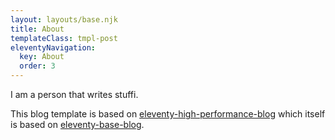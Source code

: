 ```yaml
---
layout: layouts/base.njk
title: About
templateClass: tmpl-post
eleventyNavigation:
  key: About
  order: 3
---
```


I am a person that writes stuffi.

This blog template is based on [eleventy-high-performance-blog](https://www.industrialempathy.com/posts/eleventy-high-performance-blog/) which itself is based on [eleventy-base-blog](https://github.com/11ty/eleventy-base-blog).
